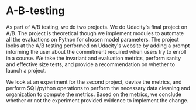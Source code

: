 # A-B-testing

As part of A/B testing, we do two projects. We do Udacity's final project on A/B. The project is theoretical though we implement modules to automate all the evaluations on Python for chosen model parameters. The project looks at the A/B testing performed on Udacity's website by adding a prompt informing the user about the commitment required when users try to enroll in a course. We take the invariant and evaluation metrics, perform sanity and effective size tests, and provide a recommendation on whether to launch a project.

We look at an experiment for the second project, devise the metrics, and perform SQL/python operations to perform the necessary data cleaning and organization to compute the metrics. Based on the metrics, we conclude whether or not the experiment provided evidence to implement the change.
